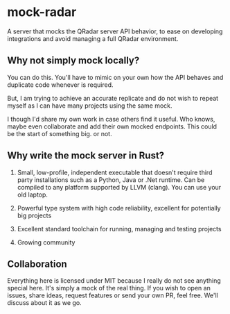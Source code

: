 # mock-radar

A server that mocks the QRadar server API behavior, to ease on developing integrations and avoid managing a full QRadar environment.

## Why not simply mock locally?

You can do this. You'll have to mimic on your own how the API behaves and duplicate code whenever is required.

But, I am trying to achieve an accurate replicate and do not wish to repeat myself as I can have many projects using the same mock.

I though I'd share my own work in case others find it useful. Who knows, maybe even collaborate and add their own mocked endpoints. This could be the start of something big. or not.

## Why write the mock server in Rust?

1. Small, low-profile, independent executable that doesn't require third party installations such as a Python, Java or .Net runtime. Can be compiled to any platform supported by LLVM (clang). You can use your old laptop.

2. Powerful type system with high code reliability, excellent for potentially big projects

3. Excellent standard toolchain for running, managing and testing projects

4. Growing community

## Collaboration

Everything here is licensed under MIT because I really do not see anything special here. It's simply a mock of the real thing.
If you wish to open an issues, share ideas, request features or send your own PR, feel free. We'll discuss about it as we go.

